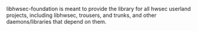 libhwsec-foundation is meant to provide the library for all hwsec userland
projects, including libhwsec, trousers, and trunks, and other daemons/libraries
that depend on them.
